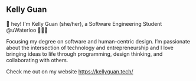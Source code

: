 ## Kelly Guan 
👋 hey! I'm Kelly Guan (she/her), a Software Engineering Student @uWaterloo 👩🏻‍💻 

Focusing my degree on software and human-centric design. I’m passionate about the intersection of technology and entrepreneurship and I love bringing ideas to life through programming, design thinking, and collaborating with others. 

Check me out on my website https://kellyguan.tech/
